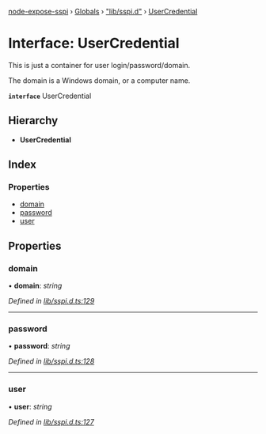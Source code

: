 [node-expose-sspi](../README.md) › [Globals](../globals.md) › ["lib/sspi.d"](../modules/_lib_sspi_d_.md) › [UserCredential](_lib_sspi_d_.usercredential.md)

# Interface: UserCredential

This is just a container for user login/password/domain.

The domain is a Windows domain, or a computer name.

**`interface`** UserCredential

## Hierarchy

* **UserCredential**

## Index

### Properties

* [domain](_lib_sspi_d_.usercredential.md#domain)
* [password](_lib_sspi_d_.usercredential.md#password)
* [user](_lib_sspi_d_.usercredential.md#user)

## Properties

###  domain

• **domain**: *string*

*Defined in [lib/sspi.d.ts:129](https://github.com/jlguenego/node-expose-sspi/blob/545dc2a/lib/sspi.d.ts#L129)*

___

###  password

• **password**: *string*

*Defined in [lib/sspi.d.ts:128](https://github.com/jlguenego/node-expose-sspi/blob/545dc2a/lib/sspi.d.ts#L128)*

___

###  user

• **user**: *string*

*Defined in [lib/sspi.d.ts:127](https://github.com/jlguenego/node-expose-sspi/blob/545dc2a/lib/sspi.d.ts#L127)*
